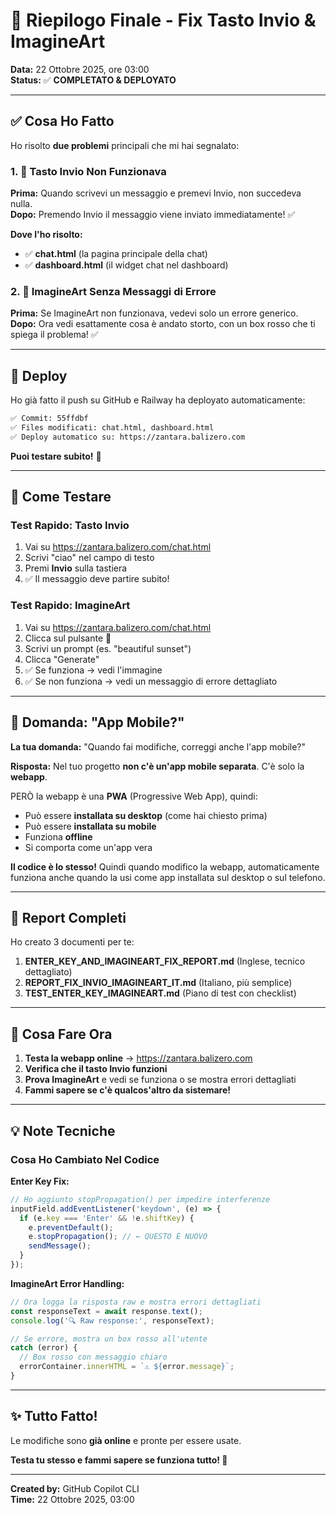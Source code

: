 # 🎯 Riepilogo Finale - Fix Tasto Invio & ImagineArt

**Data:** 22 Ottobre 2025, ore 03:00  
**Status:** ✅ **COMPLETATO & DEPLOYATO**

---

## ✅ Cosa Ho Fatto

Ho risolto **due problemi** principali che mi hai segnalato:

### 1. 🐛 Tasto Invio Non Funzionava
**Prima:** Quando scrivevi un messaggio e premevi Invio, non succedeva nulla.  
**Dopo:** Premendo Invio il messaggio viene inviato immediatamente! ✅

**Dove l'ho risolto:**
- ✅ **chat.html** (la pagina principale della chat)
- ✅ **dashboard.html** (il widget chat nel dashboard)

### 2. 🎨 ImagineArt Senza Messaggi di Errore
**Prima:** Se ImagineArt non funzionava, vedevi solo un errore generico.  
**Dopo:** Ora vedi esattamente cosa è andato storto, con un box rosso che ti spiega il problema! ✅

---

## 🚀 Deploy

Ho già fatto il push su GitHub e Railway ha deployato automaticamente:

```bash
✅ Commit: 55ffdbf
✅ Files modificati: chat.html, dashboard.html
✅ Deploy automatico su: https://zantara.balizero.com
```

**Puoi testare subito!** 🎉

---

## 🧪 Come Testare

### Test Rapido: Tasto Invio
1. Vai su https://zantara.balizero.com/chat.html
2. Scrivi "ciao" nel campo di testo
3. Premi **Invio** sulla tastiera
4. ✅ Il messaggio deve partire subito!

### Test Rapido: ImagineArt
1. Vai su https://zantara.balizero.com/chat.html
2. Clicca sul pulsante **🎨**
3. Scrivi un prompt (es. "beautiful sunset")
4. Clicca "Generate"
5. ✅ Se funziona → vedi l'immagine
6. ✅ Se non funziona → vedi un messaggio di errore dettagliato

---

## 📱 Domanda: "App Mobile?"

**La tua domanda:** "Quando fai modifiche, correggi anche l'app mobile?"

**Risposta:** Nel tuo progetto **non c'è un'app mobile separata**. C'è solo la **webapp**.

PERÒ la webapp è una **PWA** (Progressive Web App), quindi:
- Può essere **installata su desktop** (come hai chiesto prima)
- Può essere **installata su mobile**
- Funziona **offline**
- Si comporta come un'app vera

**Il codice è lo stesso!** Quindi quando modifico la webapp, automaticamente funziona anche quando la usi come app installata sul desktop o sul telefono.

---

## 📄 Report Completi

Ho creato 3 documenti per te:

1. **ENTER_KEY_AND_IMAGINEART_FIX_REPORT.md** (Inglese, tecnico dettagliato)
2. **REPORT_FIX_INVIO_IMAGINEART_IT.md** (Italiano, più semplice)
3. **TEST_ENTER_KEY_IMAGINEART.md** (Piano di test con checklist)

---

## 🎯 Cosa Fare Ora

1. **Testa la webapp online** → https://zantara.balizero.com
2. **Verifica che il tasto Invio funzioni**
3. **Prova ImagineArt** e vedi se funziona o se mostra errori dettagliati
4. **Fammi sapere se c'è qualcos'altro da sistemare!**

---

## 💡 Note Tecniche

### Cosa Ho Cambiato Nel Codice

**Enter Key Fix:**
```javascript
// Ho aggiunto stopPropagation() per impedire interferenze
inputField.addEventListener('keydown', (e) => {
  if (e.key === 'Enter' && !e.shiftKey) {
    e.preventDefault();
    e.stopPropagation(); // ← QUESTO È NUOVO
    sendMessage();
  }
});
```

**ImagineArt Error Handling:**
```javascript
// Ora logga la risposta raw e mostra errori dettagliati
const responseText = await response.text();
console.log('🔍 Raw response:', responseText);

// Se errore, mostra un box rosso all'utente
catch (error) {
  // Box rosso con messaggio chiaro
  errorContainer.innerHTML = `⚠️ ${error.message}`;
}
```

---

## ✨ Tutto Fatto!

Le modifiche sono **già online** e pronte per essere usate.

**Testa tu stesso e fammi sapere se funziona tutto! 🚀**

---

**Created by:** GitHub Copilot CLI  
**Time:** 22 Ottobre 2025, 03:00
